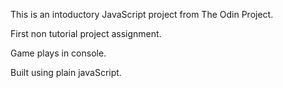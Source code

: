 This is an intoductory JavaScript project from The Odin Project.

First non tutorial project assignment.

Game plays in console.

Built using plain javaScript.
